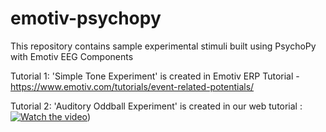 # emotiv-psychopy
This repository contains sample experimental stimuli built using PsychoPy with Emotiv EEG Components

Tutorial 1:
'Simple Tone Experiment' is created in Emotiv ERP Tutorial - https://www.emotiv.com/tutorials/event-related-potentials/

Tutorial 2:
'Auditory Oddball Experiment' is created in our web tutorial : 
[![Watch the video](https://img.youtube.com/vi/rRoqGa4PoN8/default.jpg)](https://www.youtube.com/watch?v=rRoqGa4PoN8))

